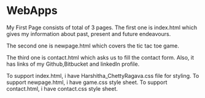 # WebApps
My First Page consists of total of 3 pages.
The first one is index.html which gives my information about 
past, present and future endeavours.

The second one is newpage.html which covers the tic tac toe game.

The third one is contact.html which asks us to fill the contact form.
Also, it has links of my Github,Bitbucket and linkedIn profile.

To support index.html, i have Harshitha_ChettyRagava.css file for styling.
To support newpage.html, i have game.css style sheet.
To support contact.html, i have contact.css style sheet.
